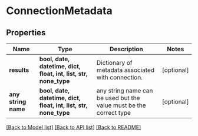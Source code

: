# ConnectionMetadata


## Properties
Name | Type | Description | Notes
------------ | ------------- | ------------- | -------------
**results** | **bool, date, datetime, dict, float, int, list, str, none_type** | Dictionary of metadata associated with connection. | [optional] 
**any string name** | **bool, date, datetime, dict, float, int, list, str, none_type** | any string name can be used but the value must be the correct type | [optional]

[[Back to Model list]](../README.md#documentation-for-models) [[Back to API list]](../README.md#documentation-for-api-endpoints) [[Back to README]](../README.md)


